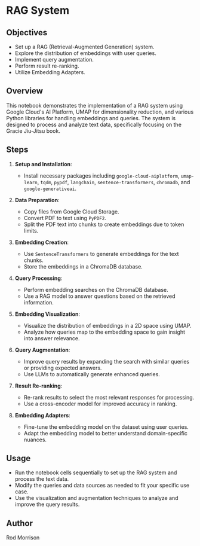 # RAG System

## Objectives
- Set up a RAG (Retrieval-Augmented Generation) system.
- Explore the distribution of embeddings with user queries.
- Implement query augmentation.
- Perform result re-ranking.
- Utilize Embedding Adapters.

## Overview
This notebook demonstrates the implementation of a RAG system using Google Cloud's AI Platform, UMAP for dimensionality reduction, and various Python libraries for handling embeddings and queries. The system is designed to process and analyze text data, specifically focusing on the Gracie Jiu-Jitsu book.

## Steps
1. **Setup and Installation**:
   - Install necessary packages including `google-cloud-aiplatform`, `umap-learn`, `tqdm`, `pypdf`, `langchain`, `sentence-transformers`, `chromadb`, and `google-generativeai`.

2. **Data Preparation**:
   - Copy files from Google Cloud Storage.
   - Convert PDF to text using `PyPDF2`.
   - Split the PDF text into chunks to create embeddings due to token limits.

3. **Embedding Creation**:
   - Use `SentenceTransformers` to generate embeddings for the text chunks.
   - Store the embeddings in a ChromaDB database.

4. **Query Processing**:
   - Perform embedding searches on the ChromaDB database.
   - Use a RAG model to answer questions based on the retrieved information.

5. **Embedding Visualization**:
   - Visualize the distribution of embeddings in a 2D space using UMAP.
   - Analyze how queries map to the embedding space to gain insight into answer relevance.

6. **Query Augmentation**:
   - Improve query results by expanding the search with similar queries or providing expected answers.
   - Use LLMs to automatically generate enhanced queries.

7. **Result Re-ranking**:
   - Re-rank results to select the most relevant responses for processing.
   - Use a cross-encoder model for improved accuracy in ranking.

8. **Embedding Adapters**:
   - Fine-tune the embedding model on the dataset using user queries.
   - Adapt the embedding model to better understand domain-specific nuances.

## Usage
- Run the notebook cells sequentially to set up the RAG system and process the text data.
- Modify the queries and data sources as needed to fit your specific use case.
- Use the visualization and augmentation techniques to analyze and improve the query results.

## Author
Rod Morrison
